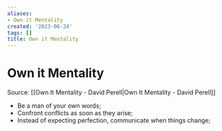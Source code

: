 ```yaml
---
aliases:
- Own it Mentality
created: '2023-06-24'
tags: []
title: Own it Mentality
---
```


# Own it Mentality

Source: [[Own It Mentality - David Perell|Own It Mentality - David Perell]]

- Be a man of your own words;
- Confront conflicts as soon as they arise;
- Instead of expecting perfection, communicate when things change;